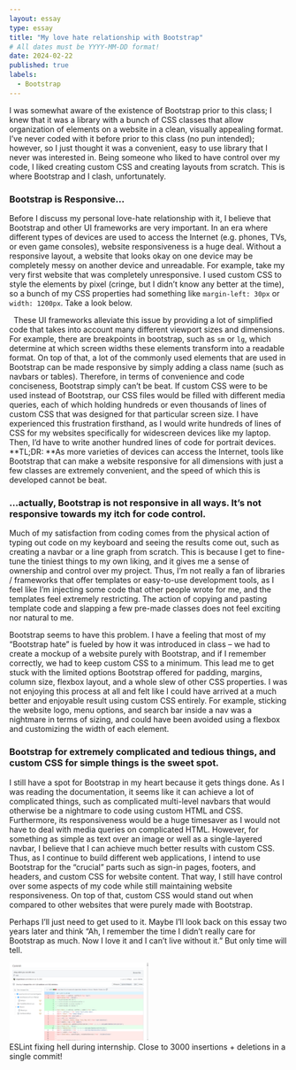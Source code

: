 ```yaml
---
layout: essay
type: essay
title: "My love hate relationship with Bootstrap"
# All dates must be YYYY-MM-DD format!
date: 2024-02-22
published: true
labels:
  - Bootstrap
---
```


I was somewhat aware of the existence of Bootstrap prior to this class; I knew that it was a library with a bunch of CSS classes that allow organization of elements on a website in a clean, visually appealing format. I’ve never coded with it before prior to this class (no pun intended); however, so I just thought it was a convenient, easy to use library that I never was interested in. Being someone who liked to have control over my code, I liked creating custom CSS and creating layouts from scratch. This is where Bootstrap and I clash, unfortunately.

### Bootstrap is Responsive…

Before I discuss my personal love-hate relationship with it, I believe that Bootstrap and other UI frameworks are very important. In an era where different types of devices are used to access the Internet (e.g. phones, TVs, or even game consoles), website responsiveness is a huge deal. Without a responsive layout, a website that looks okay on one device may be completely messy on another device and unreadable. For example, take my very first website that was completely unresponsive. I used custom CSS to style the elements by pixel (cringe, but I didn’t know any better at the time), so a bunch of my CSS properties had something like `margin-left: 30px` or `width: 1200px`. Take a look below.

<image> <image>
These UI frameworks alleviate this issue by providing a lot of simplified code that takes into account many different viewport sizes and dimensions. For example, there are breakpoints in bootstrap, such as `sm` or `lg`, which determine at which screen widths these elements transform into a readable format. On top of that, a lot of the commonly used elements that are used in Bootstrap can be made responsive by simply adding a class name (such as navbars or tables). Therefore, in terms of convenience and code conciseness, Bootstrap simply can’t be beat. If custom CSS were to be used instead of Bootstrap, our CSS files would be filled with different media queries, each of which holding hundreds or even thousands of lines of custom CSS that was designed for that particular screen size. I have experienced this frustration firsthand, as I would write hundreds of lines of CSS for my websites specifically for widescreen devices like my laptop. Then, I’d have to write another hundred lines of code for portrait devices.
**TL;DR: **As more varieties of devices can access the Internet, tools like Bootstrap that can make a website responsive for all dimensions with just a few classes are extremely convenient, and the speed of which this is developed cannot be beat. 

### …actually, Bootstrap is not responsive in all ways. It’s not responsive towards my itch for code control.

Much of my satisfaction from coding comes from the physical action of typing out code on my keyboard and seeing the results come out, such as creating a navbar or a line graph from scratch. This is because I get to fine-tune the tiniest things to my own liking, and it gives me a sense of ownership and control over my project. Thus, I’m not really a fan of libraries / frameworks that offer templates or easy-to-use development tools, as I feel like I’m injecting some code that other people wrote for me, and the templates feel extremely restricting. The action of copying and pasting template code and slapping a few pre-made classes does not feel exciting nor natural to me.

Bootstrap seems to have this problem. I have a feeling that most of my “Bootstrap hate” is fueled by how it was introduced in class – we had to create a mockup of a website purely with Bootstrap, and if I remember correctly, we had to keep custom CSS to a minimum. This lead me to get stuck with the limited options Bootstrap offered for padding, margins, column size, flexbox layout, and a whole slew of other CSS properties. I was not enjoying this process at all and felt like I could have arrived at a much better and enjoyable result using custom CSS entirely. For example, sticking the website logo, menu options, and search bar inside a nav was a nightmare in terms of sizing, and could have been avoided using a flexbox and customizing the width of each element. 

### Bootstrap for extremely complicated and tedious things, and custom CSS for simple things is the sweet spot.

I still have a spot for Bootstrap in my heart because it gets things done. As I was reading the documentation, it seems like it can achieve a lot of complicated things, such as complicated multi-level navbars that would otherwise be a nightmare to code using custom HTML and CSS. Furthermore, its responsiveness would be a huge timesaver as I would not have to deal with media queries on complicated HTML. However, for something as simple as text over an image or well as a single-layered navbar, I believe that I can achieve much better results with custom CSS. Thus, as I continue to build different web applications, I intend to use Bootstrap for the “crucial” parts such as sign-in pages, footers, and headers, and custom CSS for website content. That way, I still have control over some aspects of my code while still maintaining website responsiveness. On top of that, custom CSS would stand out when compared to other websites that were purely made with Bootstrap.

Perhaps I’ll just need to get used to it. Maybe I’ll look back on this essay two years later and think “Ah, I remember the time I didn’t really care for Bootstrap as much. Now I love it and I can’t live without it.” But only time will tell.

<img width="50%" class="rounded pe-4" src="../img/eslint_hell.png"><br>
ESLint fixing hell during internship. Close to 3000 insertions + deletions in a single commit!<br><br>
